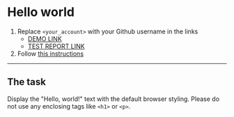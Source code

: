 # Hello world
1. Replace `<your_account>` with your Github username in the links
    - [DEMO LINK](https://AlexHodovas.github.io/layout_hello-world/) <br>
    - [TEST REPORT LINK](https://AlexHodovas.github.io/layout_hello-world/report/html_report/)
2. Follow [this instructions](https://mate-academy.github.io/layout_task-guideline/)
___

## The task 
Display the "Hello, world!" text with the default browser styling. Please do not 
use any enclosing tags like `<h1>` or `<p>`.
